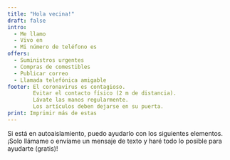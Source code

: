 ```yaml
---
title: "Hola vecina!"
draft: false
intro:
  - Me llamo
  - Vivo en
  - Mi número de teléfono es
offers:
  - Suministros urgentes
  - Compras de comestibles
  - Publicar correo
  - Llamada telefónica amigable
footer: El coronavirus es contagioso.
        Evitar el contacto físico (2 m de distancia).
        Lávate las manos regularmente.
        Los artículos deben dejarse en su puerta.
print: Imprimir más de estas
---
```


Si está en autoaislamiento, puedo ayudarlo con los siguientes elementos.
¡Solo llámame o envíame un mensaje de texto y haré todo lo posible para ayudarte (gratis)!
